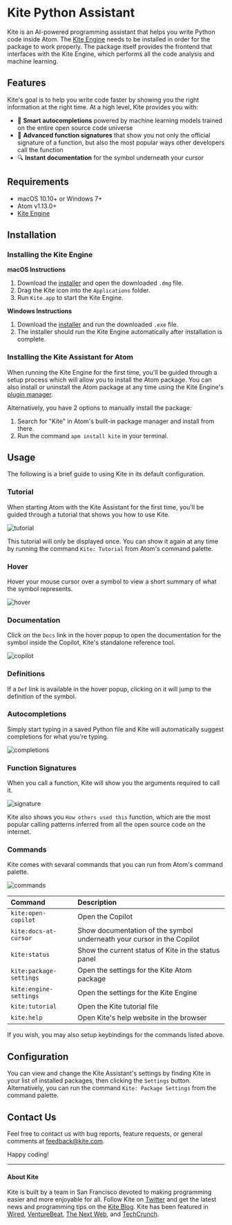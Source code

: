 # Kite Python Assistant

Kite is an AI-powered programming assistant that helps you write Python code inside Atom. The
[Kite Engine](https://kite.com/) needs to be installed in order for the package to work properly. The package itself
provides the frontend that interfaces with the Kite Engine, which performs all the code analysis and machine learning.


## Features

Kite's goal is to help you write code faster by showing you the right information at the right time. At a high level,
Kite provides you with:
* 🧠 __Smart autocompletions__ powered by machine learning models trained on the entire open source code universe
* 👀 __Advanced function signatures__ that show you not only the official signature of a function, but also the most
popular ways other developers call the function
* 🔍 __Instant documentation__ for the symbol underneath your cursor


## Requirements

* macOS 10.10+ or Windows 7+
* Atom v1.13.0+
* [Kite Engine](https://kite.com/)


## Installation

### Installing the Kite Engine

__macOS Instructions__
1. Download the [installer](https://kite.com/download) and open the downloaded `.dmg` file.
2. Drag the Kite icon into the `Applications` folder.
3. Run `Kite.app` to start the Kite Engine.

__Windows Instructions__
1. Download the [installer](https://kite.com/download) and run the downloaded `.exe` file.
2. The installer should run the Kite Engine automatically after installation is complete.


### Installing the Kite Assistant for Atom

When running the Kite Engine for the first time, you'll be guided through a setup process which will allow you to install
the Atom package. You can also install or uninstall the Atom package at any time using the Kite Engine's [plugin
manager](https://help.kite.com/article/62-managing-editor-plugins).

Alternatively, you have 2 options to manually install the package:
1. Search for "Kite" in Atom's built-in package manager and install from there.
2. Run the command `apm install kite` in your terminal.


## Usage

The following is a brief guide to using Kite in its default configuration.

### Tutorial

When starting Atom with the Kite Assistant for the first time, you'll be guided through a tutorial that shows you how to
use Kite.

![tutorial](https://github.com/kiteco/atom-plugin/blob/master/docs/images/tutorial.png?raw=true)

This tutorial will only be displayed once. You can show it again at any time by running the command `Kite: Tutorial` from
Atom's command palette.

### Hover

Hover your mouse cursor over a symbol to view a short summary of what the symbol represents.

![hover](https://github.com/kiteco/atom-plugin/blob/master/docs/images/hover.png?raw=true)

### Documentation

Click on the `Docs` link in the hover popup to open the documentation for the symbol inside the Copilot, Kite's standalone
reference tool.

![copilot](https://github.com/kiteco/atom-plugin/blob/master/docs/images/copilot.png?raw=true)

### Definitions

If a `Def` link is available in the hover popup, clicking on it will jump to the definition of the symbol.

### Autocompletions

Simply start typing in a saved Python file and Kite will automatically suggest completions for what you're typing.

![completions](https://github.com/kiteco/atom-plugin/blob/master/docs/images/completions.png?raw=true)

### Function Signatures

When you call a function, Kite will show you the arguments required to call it.

![signature](https://github.com/kiteco/atom-plugin/blob/master/docs/images/signature.png?raw=true)

Kite also shows you `How others used this` function, which are the most popular calling patterns inferred from all the
open source code on the internet.

### Commands

Kite comes with sevaral commands that you can run from Atom's command palette.

![commands](https://github.com/kiteco/atom-plugin/blob/master/docs/images/commands.png?raw=true)

|Command|Description|
|:---|:---|
|`kite:open-copilot`|Open the Copilot|
|`kite:docs-at-cursor`|Show documentation of the symbol underneath your cursor in the Copilot|
|`kite:status`|Show the current status of Kite in the status panel|
|`kite:package-settings`|Open the settings for the Kite Atom package|
|`kite:engine-settings`|Open the settings for the Kite Engine|
|`kite:tutorial`|Open the Kite tutorial file|
|`kite:help`|Open Kite's help website in the browser|

If you wish, you may also setup keybindings for the commands listed above.


## Configuration

You can view and change the Kite Assistant's settings by finding Kite in your list of installed packages, then clicking
the `Settings` button. Alternatively, you can run the command `Kite: Package Settings` from the command palette.


## Contact Us

Feel free to contact us with bug reports, feature requests, or general comments at feedback@kite.com.

Happy coding!

---

#### About Kite

Kite is built by a team in San Francisco devoted to making programming easier and more enjoyable for all. Follow Kite on
[Twitter](https://twitter.com/kitehq) and get the latest news and programming tips on the
[Kite Blog](https://kite.com/blog).
Kite has been featured in [Wired](https://www.wired.com/2016/04/kites-coding-asssitant-spots-errors-finds-better-open-source/), 
[VentureBeat](https://venturebeat.com/2019/01/28/kite-raises-17-million-for-its-ai-powered-developer-environment/), 
[The Next Web](https://thenextweb.com/dd/2016/04/14/kite-plugin/), and 
[TechCrunch](https://techcrunch.com/2019/01/28/kite-raises-17m-for-its-ai-driven-code-completion-tool/). 

